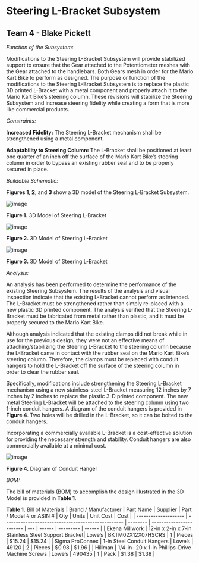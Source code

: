 # Steering L-Bracket Subsystem 
## Team 4 - Blake Pickett ##

_Function of the Subsystem:_

Modifications to the Steering L-Bracket Subsystem will provide stabilized support to ensure that the Gear attached to the Potentiometer meshes with the Gear attached to the handlebars. Both Gears mesh in order for the Mario Kart Bike to perform as designed. The purpose or function of the modifications to the Steering L-Bracket Subsystem is to replace the plastic 3D printed L-Bracket with a metal component and properly attach it to the Mario Kart Bike’s steering column. These revisions will stabilize the Steering Subsystem and increase steering fidelity while creating a form that is more like commercial products.  

_Constraints:_ 

**Increased Fidelity:** The Steering L-Bracket mechanism shall be strengthened using a metal component. 

**Adaptability to Steering Column:** The L-Bracket shall be positioned at least one quarter of an inch off the surface of the Mario Kart Bike’s steering column in order to bypass an existing rubber seal and to be properly secured in place.

_Buildable Schematic:_

**Figures 1**, **2**, and **3** show a 3D model of the Steering L-Bracket Subsystem.

![image](https://user-images.githubusercontent.com/113309616/216880823-6c24646f-798e-4afd-bbc0-680f8ca0e59f.png)

**Figure 1.** 3D Model of Steering L-Bracket

![image](https://user-images.githubusercontent.com/113309616/216880876-a43f92f2-8f7c-47a3-9220-ff1dc39285e0.png)

**Figure 2.** 3D Model of Steering L-Bracket

![image](https://user-images.githubusercontent.com/113309616/216880901-49b69e8a-1738-4767-a6c7-2fa30a5497a1.png)

**Figure 3.** 3D Model of Steering L-Bracket

_Analysis:_ 

An analysis has been performed to determine the performance of the existing Steering Subsystem. The results of the analysis and visual inspection indicate that the existing L-Bracket cannot perform as intended. The L-Bracket must be strengthened rather than simply re-placed with a new plastic 3D printed component. The analysis verified that the Steering L-Bracket must be fabricated from metal rather than plastic, and it must be properly secured to the Mario Kart Bike. 

Although analysis indicated that the existing clamps did not break while in use for the previous design, they were not an effective means of attaching/stabilizing the Steering L-Bracket to the steering column because the L-Bracket came in contact with the rubber seal on the Mario Kart Bike’s steering column. Therefore, the clamps must be replaced with conduit hangers to hold the L-Bracket off the surface of the steering column in order to clear the rubber seal.

Specifically, modifications include strengthening the Steering L-Bracket mechanism using a new stainless-steel L-Bracket measuring 12 inches by 7 inches by 2 inches to replace the plastic 3-D printed component. The new metal Steering L-Bracket will be attached to the steering column using two 1-inch conduit hangers. A diagram of the conduit hangers is provided in **Figure 4**. Two holes will be drilled in the L-Bracket, so it can be bolted to the conduit hangers. 

Incorporating a commercially available L-Bracket is a cost-effective solution for providing the necessary strength and stability. Conduit hangers are also commercially available at a minimal cost. 

![image](https://user-images.githubusercontent.com/113309616/216881095-d3ae4577-3642-4ac3-b28c-f8185ba11799.png)

**Figure 4.** Diagram of Conduit Hanger

_BOM:_

The bill of materials (BOM) to accomplish the design illustrated in the 3D Model is provided in **Table 1**. 

**Table 1.** Bill of Materials
| Brand / Manufacturer | Part Name                                          | Supplier | Part / Model # or ASIN # | Qty | Units  | Unit Cost | Cost   |
| -------------------- | -------------------------------------------------- | -------- | ------------------------ | --- | ------ | --------- | ------ |
| Ekena Millwork       | 12-in x 2-in x 7-in Stainless Steel Support Bracket| Lowe’s   | BKTM02X12X07HSCRS        | 1   | Pieces | $15.24    | $15.24 |
| Sigma ProConnex      | 1-in Steel Conduit Hangers                         | Lowe’s   | 49120                    | 2   | Pieces | $0.98     | $1.96  |
| Hillman              | 1/4-in- 20 x 1-in Phillips-Drive Machine Screws    | Lowe’s   | 490435                   | 1   | Pack   | $1.38     | $1.38  |


